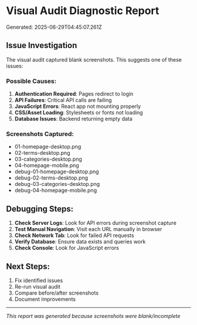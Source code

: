 # Visual Audit Diagnostic Report
Generated: 2025-06-29T04:45:07.261Z

## Issue Investigation

The visual audit captured blank screenshots. This suggests one of these issues:

### Possible Causes:
1. **Authentication Required**: Pages redirect to login
2. **API Failures**: Critical API calls are failing
3. **JavaScript Errors**: React app not mounting properly
4. **CSS/Asset Loading**: Stylesheets or fonts not loading
5. **Database Issues**: Backend returning empty data

### Screenshots Captured:
- 01-homepage-desktop.png
- 02-terms-desktop.png
- 03-categories-desktop.png
- 04-homepage-mobile.png
- debug-01-homepage-desktop.png
- debug-02-terms-desktop.png
- debug-03-categories-desktop.png
- debug-04-homepage-mobile.png

## Debugging Steps:

1. **Check Server Logs**: Look for API errors during screenshot capture
2. **Test Manual Navigation**: Visit each URL manually in browser
3. **Check Network Tab**: Look for failed API requests
4. **Verify Database**: Ensure data exists and queries work
5. **Check Console**: Look for JavaScript errors

## Next Steps:

1. Fix identified issues
2. Re-run visual audit
3. Compare before/after screenshots
4. Document improvements

---

*This report was generated because screenshots were blank/incomplete*

